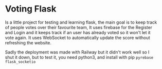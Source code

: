# Voting Flask
Is a little project for testing and learning flask, the main goal is to keep track of people votes over their favourite team,
It uses firebase for the Register and Login and it keeps track if an user has already voted so it won't let it vote again.
It uses WebSocket to automatically update the score without refreshing the website.

Sadly the deployment was made with Railway but it didn't work well so I shut it down, but to test it, you need python3, and install with pip `pyrebase`  `flask_socketio` 
